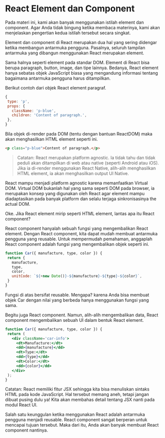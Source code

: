 # React Element dan Component
Pada materi ini, kami akan banyak menggunakan istilah element dan component. Agar Anda tidak bingung ketika membaca materinya, kami akan menjelaskan pengertian kedua istilah tersebut secara singkat.

Element dan component di React merupakan dua hal yang sering didengar ketika membangun antarmuka pengguna. Pasalnya, seluruh tampilan antarmuka yang dibangun menggunakan React merupakan element.

Sama halnya seperti element pada standar DOM. Element di React bisa berupa paragraph, button, image, dan tipe lainnya. Bedanya, React element hanya sebatas objek JavaScript biasa yang mengandung informasi tentang bagaimana antarmuka pengguna harus ditampilkan. 

Berikut contoh dari objek React element paragraf.
```jsx
{
 type: 'p',
 props: {
   className: 'p-blue',
   children: 'Content of paragraph.',
 },
}
```
Bila objek di-render pada DOM (tentu dengan bantuan ReactDOM) maka akan menghasilkan HTML element seperti ini.
```html
<p class="p-blue">Content of paragraph.</p>
```

> Catatan:
> React merupakan platform agnostic. Ia tidak tahu dan tidak peduli akan ditampilkan di web atau native (seperti Android atau iOS). Jika ia di-render menggunakan React Native, alih-alih menghasilkan HTML element, ia akan menghasilkan output UI Native.

React mampu menjadi platform agnostic karena memanfaatkan Virtual DOM. Virtual DOM bukanlah hal yang sama seperti DOM pada browser, ia merupakan konsep yang digunakan oleh React agar element mampu diadaptasikan pada banyak platform dan selalu terjaga sinkronisasinya the actual DOM.

Oke. Jika React element mirip seperti HTML element, lantas apa itu React component?

React component hanyalah sebuah fungsi yang mengembalikan React element. Dengan React component, kita dapat mudah membuat antarmuka pengguna yang reusable. Untuk mempermudah pemahaman, anggaplah React component adalah fungsi yang mengembalikan objek seperti ini.
```jsx
function Car({ manufacture, type, color }) {
 return {
   manufacture,
   type,
   color,
   unitCode: `${+new Date()}-${manufacture}-${type}-${color}`,
 }
}
```
Fungsi di atas bersifat reusable. Mengapa? karena Anda bisa membuat objek Car dengan nilai yang berbeda hanya menggunakan fungsi yang sama.

Begitu juga React component. Namun, alih-alih mengembalikan data, React component mengembalikan sebuah UI dalam bentuk React element.
```jsx
function Car({ manufacture, type, color }) {
 return (
   <div className='car-info'>
     <dt>Manufacture:</dt>
     <dd>{manufacture}</dd>
     <dt>Type:</dt>
     <dd>{type}</dd>
     <dt>Color:</dt>
     <dd>{color}</dd>
   </div>
 );
}
```
Catatan:
React memiliki fitur JSX sehingga kita bisa menuliskan sintaks HTML pada kode JavaScript. Hal tersebut memang aneh, tetapi jangan dibuat pusing dulu ya! Kita akan membahas detail tentang JSX nanti pada modul React UI.

Salah satu keunggulan ketika menggunakan React adalah antarmuka pengguna menjadi reusable. React component sangat berperan untuk mencapai tujuan tersebut. Maka dari itu, Anda akan banyak membuat React component nantinya.